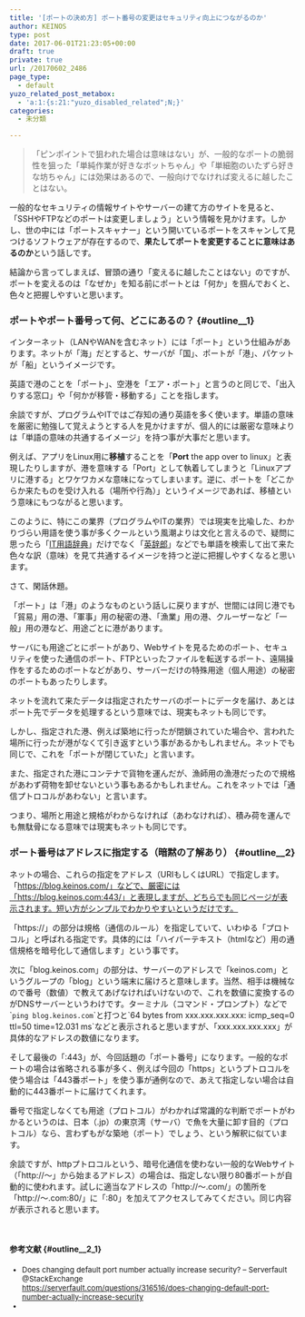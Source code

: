 ```yaml
---
title: '[ポートの決め方] ポート番号の変更はセキュリティ向上につながるのか'
author: KEINOS
type: post
date: 2017-06-01T21:23:05+00:00
draft: true
private: true
url: /20170602_2486
page_type:
  - default
yuzo_related_post_metabox:
  - 'a:1:{s:21:"yuzo_disabled_related";N;}'
categories:
  - 未分類

---
```

> 「ピンポイントで狙われた場合は意味はない」が、一般的なポートの脆弱性を狙った「単純作業が好きなボットちゃん」や「単細胞のいたずら好きな坊ちゃん」には効果はあるので、一般向けでなければ変えるに越したことはない。

一般的なセキュリティの情報サイトやサーバーの建て方のサイトを見ると、「SSHやFTPなどのポートは変更しましょう」という情報を見かけます。しかし、世の中には「ポートスキャナー」という開いているポートをスキャンして見つけるソフトウェアが存在するので、**果たしてポートを変更することに意味はあるのか**という話しです。

結論から言ってしまえば、冒頭の通り「変えるに越したことはない」のですが、ポートを変えるのは「なぜか」を知る前にポートとは「何か」を掴んでおくと、色々と把握しやすいと思います。

### ポートやポート番号って何、どこにあるの？ {#outline__1}

インターネット（LANやWANを含むネット）には「ポート」という仕組みがあります。ネットが「海」だとすると、サーバが「国」、ポートが「港」、パケットが「船」というイメージです。

英語で港のことを「ポート」、空港を「エア・ポート」と言うのと同じで、「出入りする窓口」や「何かが移管・移動する」ことを指します。

余談ですが、プログラムやITではご存知の通り英語を多く使います。単語の意味を厳密に勉強して覚えようとする人を見かけますが、個人的には厳密な意味よりは「単語の意味の共通するイメージ」を持つ事が大事だと思います。

例えば、アプリをLinux用に**移植**することを「**Port** the app over to linux」と表現したりしますが、港を意味する「Port」として執着してしまうと「Linuxアプリに港する」とワケワカメな意味になってしまいます。逆に、ポートを「どこからか来たものを受け入れる（場所や行為）」というイメージであれば、移植という意味にもつながると思います。

このように、特にこの業界（プログラムやITの業界）では現実を比喩した、わかりづらい用語を使う事が多くクールという風潮よりは文化と言えるので、疑問に思ったら「<a href="http://e-words.jp/w/%E3%83%9D%E3%83%BC%E3%83%88.html" target="_blank" rel="noopener noreferrer">IT用語辞典</a>」だけでなく「<a href="http://eow.alc.co.jp/search?q=port" target="_blank" rel="noopener noreferrer">英辞郎</a>」などでも単語を検索して出て来た色々な訳（意味）を見て共通するイメージを持つと逆に把握しやすくなると思います。

さて、閑話休題。

「ポート」は「港」のようなものという話しに戻りますが、世間には同じ港でも「貿易」用の港、「軍事」用の秘密の港、「漁業」用の港、クルーザーなど「一般」用の港など、用途ごとに港があります。

サーバにも用途ごとにポートがあり、Webサイトを見るためのポート、セキュリティを使った通信のポート、FTPといったファイルを転送するポート、遠隔操作をするためのポートなどがあり、サーバーだけの特殊用途（個人用途）の秘密のポートもあったりします。

ネットを流れて来たデータは指定されたサーバのポートにデータを届け、あとはポート先でデータを処理するという意味では、現実もネットも同じです。

しかし、指定された港、例えば築地に行ったが閉鎖されていた場合や、言われた場所に行ったが港がなくて引き返すという事があるかもしれません。ネットでも同じで、これを「ポートが閉じていた」と言います。

また、指定された港にコンテナで貨物を運んだが、漁師用の漁港だったので規格があわず荷物を卸せないという事もあるかもしれません。これをネットでは「通信プトロコルがあわない」と言います。

つまり、場所と用途と規格がわからなければ（あわなければ）、積み荷を運んでも無駄骨になる意味では現実もネットも同じです。

### ポート番号はアドレスに指定する（暗黙の了解あり） {#outline__2}

ネットの場合、これらの指定をアドレス（URIもしくはURL）で指定します。「https://blog.keinos.com/」などで、厳密には「htts://blog.keinos.com:443/」と表現しますが、どちらでも同じページが表示されます。短い方がシンプルでわかりやすいというだけです。

「https://」の部分は規格（通信のルール）を指定していて、いわゆる「プロトコル」と呼ばれる指定です。具体的には「ハイパーテキスト（htmlなど）用の通信規格を暗号化して通信します」という事です。

次に「blog.keinos.com」の部分は、サーバーのアドレスで「keinos.com」というグループの「blog」という端末に届けろと意味します。当然、相手は機械なので番号（数値）で教えてあげなければいけないので、これを数値に変換するのがDNSサーバーというわけです。ターミナル（コマンド・プロンプト）などで\``ping blog.keinos.com`\`と打つと\`<span class="s1">64 bytes from xxx.xxx.xxx.xxx: icmp_seq=0 ttl=50 time=12.031 ms`などと表示されると思いますが、「xxx.xxx.xxx.xxx」が具体的なアドレスの数値になります。</span>

そして最後の「:443」が、今回話題の「ポート番号」になります。一般的なポートの場合は省略される事が多く、例えば今回の「https」というプトロコルを使う場合は「443番ポート」を使う事が通例なので、あえて指定しない場合は自動的に443番ポートに届けてくれます。

番号で指定しなくても用途（プロトコル）がわかれば常識的な判断でポートがわかるというのは、日本（.jp）の東京湾（サーバ）で魚を大量に卸す目的（プロトコル）なら、言わずもがな築地（ポート）でしょう、という解釈に似ています。

余談ですが、httpプトロコルという、暗号化通信を使わない一般的なWebサイト（「http://〜」から始まるアドレス）の場合は、指定しない限り80番ポートが自動的に使われます。試しに適当なアドレスの「http://〜.com/」の箇所を「http://〜.com<span class="bold-red">:80</span>/」に「:80」を加えてアクセスしてみてください。同じ内容が表示されると思います。

&nbsp;

#### 参考文献 {#outline__2_1}

<ul style="font-size: small;">
  <li>
    Does changing default port number actually increase security? &#8211; Serverfault @StackExchange<br /> <a href="https://serverfault.com/questions/316516/does-changing-default-port-number-actually-increase-security" target="_blank" rel="noopener noreferrer">https://serverfault.com/questions/316516/does-changing-default-port-number-actually-increase-security</a>
  </li>
  <li>
  </li>
</ul>